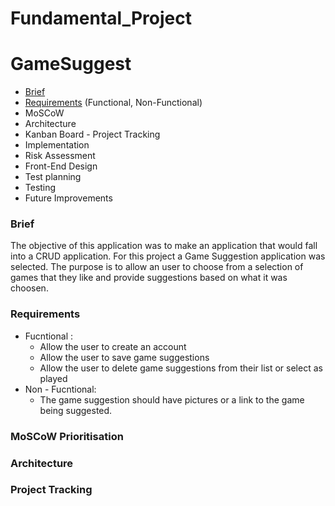 # Fundamental_Project

# GameSuggest



* [Brief](#Brief)
* [Requirements](#Requirements) (Functional, Non-Functional)
* MoSCoW
* Architecture
* Kanban Board - Project Tracking
* Implementation
* Risk Assessment
* Front-End Design
* Test planning
* Testing
* Future Improvements

### Brief

The objective of this application was to make an application that would fall into a CRUD application. For this project a Game Suggestion application was selected. The purpose is to allow an user to choose from a selection of games that they like and provide suggestions based on what it was choosen. 


### Requirements
* Fucntional :
  * Allow the user to create an account
  * Allow the user to save game suggestions
  * Allow the user to delete game suggestions from their list or select as played
* Non - Fucntional:
  * The game suggestion should have pictures or a link to the game being suggested.
### MoSCoW Prioritisation

### Architecture

### Project Tracking

